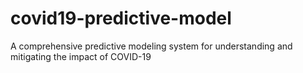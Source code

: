 # covid19-predictive-model
A comprehensive predictive modeling system for understanding and mitigating the impact of COVID-19
